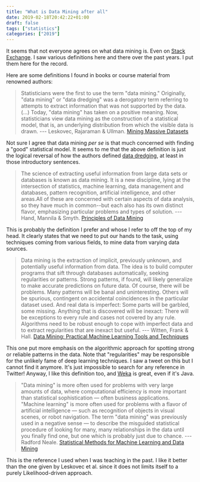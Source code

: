 ```yaml
---
title: "What is Data Mining after all"
date: 2019-02-18T20:42:22+01:00
draft: false
tags: ["statistics"]
categories: ["2019"]
---
```


It seems that not everyone agrees on what data mining is. Even on [Stack Exchange](https://stats.stackexchange.com/q/5026). I saw various definitions here and there over the past years. I put them here for the record.

<!--more-->

Here are some definitions I found in books or course material from renowned authors:

> Statisticians were the first to use the term "data mining." Originally, "data mining" or "data dredging" was a derogatory term referring to attempts to extract information that was not supported by the data. (...) Today, "data mining" has taken on a positive meaning. Now, statisticians view data mining as the construction of a statistical model, that is, an underlying distribution from which the visible data is drawn. --- Leskovec, Rajaraman & Ullman. [Mining Massive Datasets](http://mmds.org)

Not sure I agree that data mining *per se* is that much concerned with finding a "good" statistical model. It seems to me that the above definition is just the logical reversal of how the authors defined [data dredging](https://en.wikipedia.org/wiki/Data_dredging), at least in those introductory sentences.

> The science of extracting useful information from large data sets or databases is known as data mining. It is a new discipline, lying at the intersection of statistics, machine learning, data management and databases, pattern recognition, artificial intelligence, and other areas.All of these are concerned with certain aspects of data analysis, so they have much in common--but each also has its own distinct flavor, emphasizing particular problems and types of solution. --- Hand, Mannila & Smyth. [Principles of Data Mining](https://mitpress.mit.edu/books/principles-data-mining)

This is probably the definition I prefer and whose I refer to off the top of my head. It clearly states that we need to put our hands to the task, using techniques coming from various fields, to mine data from varying data sources.

> Data mining is the extraction of implicit, previously unknown, and potentially useful information from data. The idea is to build computer programs that sift through databases automatically, seeking regularities or patterns. Strong patterns, if found, will likely generalize to make accurate predictions on future data. Of course, there will be problems. Many patterns will be banal and uninteresting. Others will be spurious, contingent on accidental coincidences in the particular dataset used. And real data is imperfect: Some parts will be garbled, some missing. Anything that is discovered will be inexact: There will be exceptions to every rule and cases not covered by any rule. Algorithms need to be robust enough to cope with imperfect data and to extract regularities that are inexact but useful. --- Witten, Frank & Hall. [Data Mining: Practical Machine Learning Tools and Techniques](https://www.cs.waikato.ac.nz/ml/weka/book.html)

This one put more emphasis on the algorithmic approach for spotting strong or reliable patterns in the data. Note that "regularities" may be responsible for the unlikely fame of deep learning techniques. I saw a tweet on this but I cannot find it anymore. It's just impossible to search for any reference in Twitter! Anyway, I like this definition too, and [Weka](https://www.cs.waikato.ac.nz/ml/weka/) is great, even if it's Java.

> "Data mining" is more often used for problems with very large amounts of data, where computational efficiency is more important than statistical sophistication — often business applications. "Machine learning" is more often used for problems with a flavor of artificial intelligence — such as recognition of objects in visual scenes, or robot navigation. The term "data mining" was previously used in a negative sense — to describe the misguided statistical procedure of looking for many, many relationships in the data until you finally find one, but one which is probably just due to chance. --- Radford Neale. [Statistical Methods for Machine Learning and Data Mining](http://www.utstat.utoronto.ca/~radford/sta414.S12/)

This is the reference I used when I was teaching in the past. I like it better than the one given by Leskovec et al. since it does not limits itself to a purely Likelihood-driven approach.
